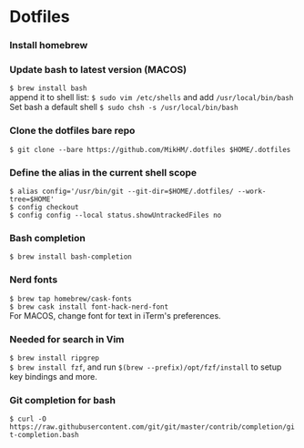 # Dotfiles

### Install homebrew

### Update bash to latest version (MACOS)
`$ brew install bash`  
append it to shell list: `$ sudo vim /etc/shells` and add `/usr/local/bin/bash`  
Set bash a default shell `$ sudo chsh -s /usr/local/bin/bash`  

### Clone the dotfiles bare repo  
`$ git clone --bare https://github.com/MikHM/.dotfiles $HOME/.dotfiles`

### Define the alias in the current shell scope
`$ alias config='/usr/bin/git --git-dir=$HOME/.dotfiles/ --work-tree=$HOME'`  
`$ config checkout`  
`$ config config --local status.showUntrackedFiles no`

### Bash completion
`$ brew install bash-completion`  

### Nerd fonts

`$ brew tap homebrew/cask-fonts`  
`$ brew cask install font-hack-nerd-font`  
For MACOS, change font for text in iTerm's preferences.

### Needed for search in Vim
`$ brew install ripgrep`  
`$ brew install fzf`, and run `$(brew --prefix)/opt/fzf/install` to setup key bindings and more.

### Git completion for bash
`$ curl -O https://raw.githubusercontent.com/git/git/master/contrib/completion/git-completion.bash`  
